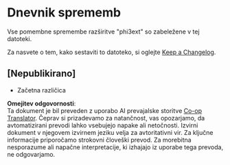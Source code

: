 <!--
CO_OP_TRANSLATOR_METADATA:
{
  "original_hash": "dbb0b6218ce5f9cf0ede8f4201f6ad58",
  "translation_date": "2025-07-16T16:32:24+00:00",
  "source_file": "code/07.Lab/01/AIPC/extensions/phi3ext/CHANGELOG.md",
  "language_code": "sl"
}
-->
# Dnevnik sprememb

Vse pomembne spremembe razširitve "phi3ext" so zabeležene v tej datoteki.

Za nasvete o tem, kako sestaviti to datoteko, si oglejte [Keep a Changelog](http://keepachangelog.com/).

## [Nepublikirano]

- Začetna različica

**Omejitev odgovornosti**:  
Ta dokument je bil preveden z uporabo AI prevajalske storitve [Co-op Translator](https://github.com/Azure/co-op-translator). Čeprav si prizadevamo za natančnost, vas opozarjamo, da avtomatizirani prevodi lahko vsebujejo napake ali netočnosti. Izvirni dokument v njegovem izvirnem jeziku velja za avtoritativni vir. Za ključne informacije priporočamo strokovni človeški prevod. Za morebitna nesporazume ali napačne interpretacije, ki izhajajo iz uporabe tega prevoda, ne odgovarjamo.